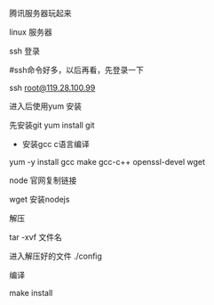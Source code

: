 腾讯服务器玩起来

linux 服务器

ssh 登录

#ssh命令好多，以后再看，先登录一下

ssh root@119.28.100.99

进入后使用yum 安装

先安装git yum install git


- 安装gcc c语言编译

yum -y install gcc make gcc-c++ openssl-devel wget


node 官网复制链接 


wget 安装nodejs 

解压

 tar -xvf 文件名

 进入解压好的文件
 ./config

 编译

 make install
